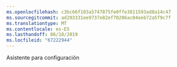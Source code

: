 ```yaml
---
ms.openlocfilehash: c3bc66f103a5747875fe0ffe3811593ad8a14c47
ms.sourcegitcommit: ad203331ee9737e82ef70206ac04eeb72a5f9c7f
ms.translationtype: MT
ms.contentlocale: es-ES
ms.lasthandoff: 06/18/2019
ms.locfileid: "67222944"
---
```

Asistente para configuración